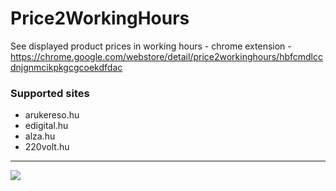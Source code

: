 # Price2WorkingHours

See displayed product prices in working hours - chrome extension - https://chrome.google.com/webstore/detail/price2workinghours/hbfcmdlccdnjgnmcikpkgcgcoekdfdac

### Supported sites

* arukereso.hu
* edigital.hu
* alza.hu
* 220volt.hu

---

<img src="https://lh3.googleusercontent.com/RfG-sGJJTBx4LybRNhOMs-6MoPzonX4YqgbsOgmNJ0s2MRqMQ7WN2M2IrOjGkHpPrljttQnf=w640-h400-e365" />
